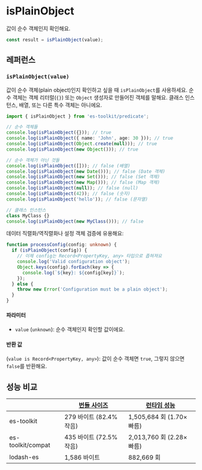 # isPlainObject

값이 순수 객체인지 확인해요.

```typescript
const result = isPlainObject(value);
```

## 레퍼런스

### `isPlainObject(value)`

값이 순수 객체(plain object)인지 확인하고 싶을 때 `isPlainObject`를 사용하세요. 순수 객체는 객체 리터럴(`{}`) 또는 `Object` 생성자로 만들어진 객체를 말해요. 클래스 인스턴스, 배열, 또는 다른 특수 객체는 아니에요.

```typescript
import { isPlainObject } from 'es-toolkit/predicate';

// 순수 객체들
console.log(isPlainObject({})); // true
console.log(isPlainObject({ name: 'John', age: 30 })); // true
console.log(isPlainObject(Object.create(null))); // true
console.log(isPlainObject(new Object())); // true

// 순수 객체가 아닌 것들
console.log(isPlainObject([])); // false (배열)
console.log(isPlainObject(new Date())); // false (Date 객체)
console.log(isPlainObject(new Set())); // false (Set 객체)
console.log(isPlainObject(new Map())); // false (Map 객체)
console.log(isPlainObject(null)); // false (null)
console.log(isPlainObject(42)); // false (숫자)
console.log(isPlainObject('hello')); // false (문자열)

// 클래스 인스턴스
class MyClass {}
console.log(isPlainObject(new MyClass())); // false
```

데이터 직렬화/역직렬화나 설정 객체 검증에 유용해요:

```typescript
function processConfig(config: unknown) {
  if (isPlainObject(config)) {
    // 이제 config는 Record<PropertyKey, any> 타입으로 좁혀져요
    console.log('Valid configuration object');
    Object.keys(config).forEach(key => {
      console.log(`${key}: ${config[key]}`);
    });
  } else {
    throw new Error('Configuration must be a plain object');
  }
}
```

#### 파라미터

- `value` (`unknown`): 순수 객체인지 확인할 값이에요.

#### 반환 값

(`value is Record<PropertyKey, any>`): 값이 순수 객체면 `true`, 그렇지 않으면 `false`를 반환해요.

## 성능 비교

|                   | [번들 사이즈](../../bundle-size.md) | [런타임 성능](../../performance.md) |
| ----------------- | ----------------------------------- | ----------------------------------- |
| es-toolkit        | 279 바이트 (82.4% 작음)             | 1,505,684 회 (1.70× 빠름)           |
| es-toolkit/compat | 435 바이트 (72.5% 작음)             | 2,013,760 회 (2.28× 빠름)           |
| lodash-es         | 1,586 바이트                        | 882,669 회                          |
